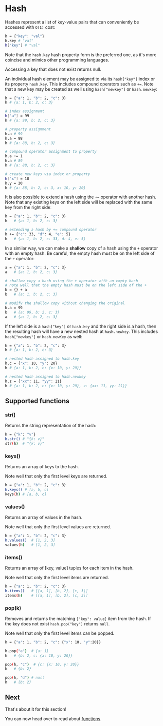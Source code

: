 # Hash

Hashes represent a list of key-value pairs that can conveniently be accessed with `O(1)` cost:

``` bash
h = {"key": "val"}
h.key # "val"
h["key"] # "val"
```

Note that the `hash.key` hash property form is the preferred one, as it's more coincise and mimics other programming languages.

Accessing a key that does not exist returns null.

An individual hash element may be assigned to via its `hash["key"]`
index or its property `hash.key`. This includes compound operators 
such as `+=`. Note that a new key may be created as well using `hash["newkey"]` or `hash.newkey`:

```bash
h = {"a": 1, "b": 2, "c": 3}
h # {a: 1, b: 2, c: 3}

# index assignment
h["a"] = 99
h # {a: 99, b: 2, c: 3}

# property assignment
h.a # 99
h.a = 88
h # {a: 88, b: 2, c: 3}

# compound operator assignment to property
h.a += 1
h.a # 89
h # {a: 88, b: 2, c: 3}

# create new keys via index or property
h["x"] = 10
h.y = 20
h # {a: 88, b: 2, c: 3, x: 10, y: 20}
```

It is also possible to extend a hash using the `+=` operator
with another hash. Note that any existing keys on the left side 
will be replaced with the same key from the right side:

```bash
h = {"a": 1, "b": 2, "c": 3}
h   # {a: 1, b: 2, c: 3}

# extending a hash by += compound operator
h += {"c": 33, "d": 4, "e": 5}
h   # {a: 1, b: 2, c: 33, d: 4, e: 5}
```

In a similar way, we can make a **shallow** copy of a hash using
the `+` operator with an empty hash. Be careful, the empty hash 
must be on the left side of the `+` operator:

```bash
a = {"a": 1, "b": 2, "c": 3}
a   # {a: 1, b: 2, c: 3}

# shallow copy a hash using the + operator with an empty hash
# note well that the empty hash must be on the left side of the +
b = {} + a
b   # {a: 1, b: 2, c: 3}

# modify the shallow copy without changing the original
b.a = 99
b   # {a: 99, b: 2, c: 3}
a   # {a: 1, b: 2, c: 3}
```

If the left side is a `hash["key"]` or `hash.key` and the
right side is a hash, then the resulting hash will have a
new nested hash at `hash.newkey`. This includes `hash["newkey"]`
or `hash.newKey` as well:

```bash
h = {"a": 1, "b": 2, "c": 3}
h # {a: 1, b: 2, c: 3}

# nested hash assigned to hash.key
h.c = {"x": 10, "y": 20}
h # {a: 1, b: 2, c: {x: 10, y: 20}}

# nested hash assigned to hash.newkey
h.z = {"xx": 11, "yy": 21}
h # {a: 1, b: 2, c: {x: 10, y: 20}, z: {xx: 11, yy: 21}}
```

## Supported functions

### str()
Returns the string representation of the hash:

``` bash
h = {"k": "v"}
h.str() # "{k: v}"
str(h)  # "{k: v}"
```

### keys()
Returns an array of keys to the hash. 

Note well that only the first level keys are returned.

``` bash
h = {"a": 1, "b": 2, "c": 3}
h.keys() # [a, b, c]
keys(h) # [a, b, c]
```

### values()
Returns an array of values in the hash. 

Note well that only the first level values are returned.

``` bash
h = {"a": 1, "b": 2, "c": 3}
h.values()  # [1, 2, 3]
values(h)   # [1, 2, 3]
```

### items()
Returns an array of [key, value] tuples for each item in the hash.

Note well that only the first level items are returned.

``` bash
h = {"a": 1, "b": 2, "c": 3}
h.items()   # [[a, 1], [b, 2], [c, 3]]
items(h)    # [[a, 1], [b, 2], [c, 3]]
```

### pop(k)
Removes and returns the matching `{"key": value}` item from the hash. If the key does not exist `hash.pop("key")` returns `null`.

Note well that only the first level items can be popped.

``` bash
h = {"a": 1, "b": 2, "c": {"x": 10, "y":20}}

h.pop("a")  # {a: 1}
h   # {b: 2, c: {x: 10, y: 20}}

pop(h, "c")  # {c: {x: 10, y: 20}}
h   # {b: 2}

pop(h, "d") # null
h   # {b: 2}

```


## Next

That's about it for this section!

You can now head over to read about [functions](/types/function).